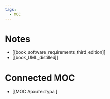 ```yaml
---
tags:
  - MOC
---
```


# Notes
- [[book_software_requirements_third_edition]]
- [[book_UML_distilled]]

# Connected MOC
- [[MOC Архитектура]]